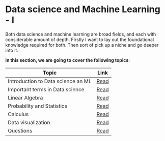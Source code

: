# Data science and Machine Learning - I

Both data science and machine learning are broad fields, and each with considerable amount of depth. Firstly I want to lay out the foundational knowledge required for both. Then sort of pick up a niche and go deeper into it.

**In this section, we are going to cover the following topics**:

| Topic                              | Link                               |
| ---------------------------------- | ---------------------------------- |
| Introduction to Data science an ML | [Read](./Introduction.md)          |
| Important terms in Data science    | [Read](./Buzz_words.md)            |
| Linear Algebra                     | [Read](./Linear_algebra.md)        |
| Probability and Statistics         | [Read](./Probability_and_statistics_Introduction.md) |
| Calculus                           | [Read](./Calculus.md)              |
| Data visualization                 | [Read](./Data_visualization.md)    |
| Questions                     | [Read](./Questions.md)         |
